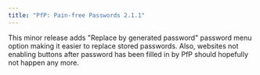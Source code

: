 ```yaml
---
title: "PfP: Pain-free Passwords 2.1.1"
---
```


This minor release adds "Replace by generated password" password menu option making it easier to replace stored passwords. Also, websites not enabling buttons after password has been filled in by PfP should hopefully not happen any more.
